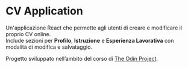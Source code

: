 # CV Application

Un'applicazione React che permette agli utenti di creare e modificare il proprio CV online.  
Include sezioni per **Profilo**, **Istruzione** e **Esperienza Lavorativa** con modalità di modifica e salvataggio.  

Progetto sviluppato nell’ambito del corso di [The Odin Project](https://www.theodinproject.com/).